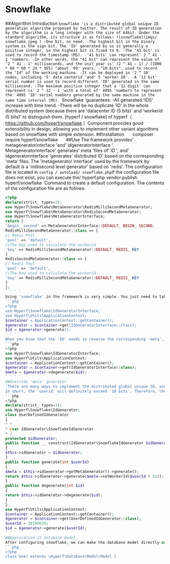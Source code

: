 # Snowflake
##Algorithm Introduction
`Snowflake 'is a distributed global unique ID generation algorithm proposed by twitter. The result of ID generation by the algorithm is a long integer with the size of 64bit. Under the standard algorithm, its structure is as follows:
![snowflake](imgs/ snowflake.jpeg )
-One bit, no need.
-The highest bit in the binary system is the sign bit. The 'ID' generated by us is generally a positive integer, so the highest bit is fixed to 0.
-The '41 bit' is used to record the timestamp (MS).
-'41 bits' can represent' 2 ^ 41 - 1 'numbers.
-In other words, the "41 bit" can represent the value of '2 ^ 41 - 1' milliseconds, and the unit year is' (2 ^ 41 - 1) / (1000 * 60 * 60 * 24 * 365) "about '69' years.
-"10 bits", used to record the "Id" of the working machine.
-It can be deployed in '2 ^ 10' nodes, including '5' data centerid 'and' 5 'worker ID'.
-A '12 bit' serial number is used to record different 'ID' generated in the same millisecond.
-The maximum positive integer that a '12 digit' can represent is' 2 ^ 12 - 1 'with a total of' 4095 'numbers to represent the' 4095 'ID' serial numbers generated by the same machine in the same time interval (MS).
`Snowflake 'guarantees:
-All generated 'IDS' increase with time trend.
-There will be no duplicate 'ID' in the whole distributed system (because there are 'datacenter ID (5 bits)' and 'workerid (5 bits)' to distinguish them.
[hyperf / snowflake] of hyperf（ https://github.com/hyperf/snowflake ）Component provides good extensibility in design, allowing you to implement other variant algorithms based on snowflake with simple extension.
##Installation
` ` ` `
composer require hyperf/snowflake
` ` ` `
##Use
The framework provides' metageneratorinterface 'and' idgeneratorinterface '. Metageneratorinterface' generates' meta 'files of' ID ', and' idgeneratorinterface 'generates' distributed ID' based on the corresponding 'meta' files.
The 'metagenerator interface' used by the framework by default is a 'millisecond level generator' based on 'redis'.
The configuration file is located in ` config / autoload/ snowflake.php `If the configuration file does not exist, you can execute the/ hyperf.php  vendor:publish hyperf/snowflake `Command to create a default configuration. The contents of the configuration file are as follows:
```php
<?php
declare(strict_ types=1);
use Hyperf\Snowflake\MetaGenerator\RedisMilliSecondMetaGenerator;
use Hyperf\Snowflake\MetaGenerator\RedisSecondMetaGenerator;
use Hyperf\Snowflake\MetaGeneratorInterface;
return [
'begin_ second' => MetaGeneratorInterface::DEFAULT_ BEGIN_ SECOND,
RedisMilliSecondMetaGenerator::class => [
// Redis Pool
'pool' => 'default',
//The key used to calculate the workerid
'key' => RedisMilliSecondMetaGenerator::DEFAULT_ REDIS_ KEY
]
RedisSecondMetaGenerator::class => [
// Redis Pool
'pool' => 'default',
//The key used to calculate the workerid
'key' => RedisMilliSecondMetaGenerator::DEFAULT_ REDIS_ KEY
]
];
` ` ` `
Using 'snowflake' in the framework is very simple. You just need to take out the 'idgeneratorinterface' object from 'Di'.
```php
<?php
use Hyperf\Snowflake\IdGeneratorInterface;
use Hyperf\Utils\ApplicationContext;
$container = ApplicationContext::getContainer();
$generator = $container->get(IdGeneratorInterface::class);
$id = $generator->generate();
` ` ` `
When you know that the 'ID' needs to reverse the corresponding 'meta', you just need to call 'generate'.
```php
<?php
use Hyperf\Snowflake\IdGeneratorInterface;
use Hyperf\Utils\ApplicationContext;
$container = ApplicationContext::getContainer();
$generator = $container->get(IdGeneratorInterface::class);
$meta = $generator->degenerate($id);
` ` ` `
##Override 'meta' generator
`There are many ways to implement the distributed global unique ID, and there are also many variants based on the snowflake algorithm. Although they are all snowflake algorithms, they are not the same. For example, someone may generate a 'meta' based on 'userid' rather than 'workerid'. Next, let's implement a simple 'metagenerator'.
In short, the 'userid' will definitely exceed '10 bits'. Therefore, the default' datacenterid 'and' workerid 'cannot be installed. Therefore, the' userid 'module needs to be taken.
```php
<?php
declare(strict_ types=1);
use Hyperf\Snowflake\IdGenerator;
class UserDefinedIdGenerator
{
* *
* @var IdGenerator\SnowflakeIdGenerator
* /
protected $idGenerator;
public function __ construct(IdGenerator\SnowflakeIdGenerator $idGenerator)
{
$this->idGenerator = $idGenerator;
}
public function generate(int $userId)
{
$meta = $this->idGenerator->getMetaGenerator()->generate();
return $this->idGenerator->generate($meta->setWorkerId($userId % 31));
}
public function degenerate(int $id)
{
return $this->idGenerator->degenerate($id);
}
}
use Hyperf\Utils\ApplicationContext;
$container = ApplicationContext::getContainer();
$generator = $container->get(UserDefinedIdGenerator::class);
$userId = 20190620;
$id = $generator->generate($userId);
` ` ` `
##Application in database model
After configuring snowflake, we can make the database model directly use snowflake ID as the primary key.
```php
<?php
class User extends \Hyperf\Database\Model\Model {
